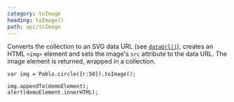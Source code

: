 ```yaml
---
category: toImage
heading: toImage()
path: api/toImage
---
```


Converts the collection to an SVG data URL (see [`dataUrl()`](/api/dataUrl/)), creates an HTML `<img>` element and sets the image's `src` attribute to the data URL. The image element is returned, wrapped in a collection.

    var img = Pablo.circle({r:50}).toImage();

    img.appendTo(demoElement);
    alert(demoElement.innerHTML);

